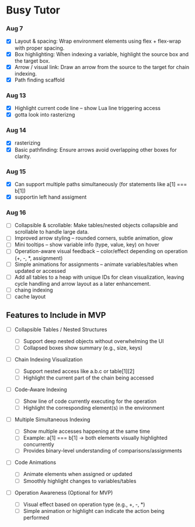 # Busy Tutor

### Aug 7

- [x] Layout & spacing: Wrap environment elements using flex + flex-wrap with proper spacing.
- [x] Box highlighting: When indexing a variable, highlight the source box and the target box.
- [x] Arrow / visual link: Draw an arrow from the source to the target for chain indexing.
- [x] Path finding scaffold

### Aug 13

- [x] Highlight current code line – show Lua line triggering access
- [x] gotta look into rasterizng

### Aug 14

- [x] rasterizing
- [x] Basic pathfinding: Ensure arrows avoid overlapping other boxes for clarity.

### Aug 15

- [x] Can support multiple paths simultaneously (for statements like a[1] === b[1])
- [x] supportin left hand assigment

### Aug 16

- [ ] Collapsible & scrollable: Make tables/nested objects collapsible and scrollable to handle large data.
- [ ] Improved arrow styling – rounded corners, subtle animation, glow
- [ ] Mini tooltips – show variable info (type, value, key) on hover
- [ ] Operation-aware visual feedback – color/effect depending on operation (+, -, \*, assignment)
- [ ] Simple animations for assignments – animate variables/tables when updated or accessed
- [ ] Add all tables to a heap with unique IDs for clean visualization, leaving cycle handling and arrow layout as a later enhancement.
- [ ] chaing indexing
- [ ] cache layout

## Features to Include in MVP

- [ ] Collapsible Tables / Nested Structures

  - [ ] Support deep nested objects without overwhelming the UI
  - [ ] Collapsed boxes show summary (e.g., size, keys)

- [ ] Chain Indexing Visualization

  - [ ] Support nested access like a.b.c or table[1][2]
  - [ ] Highlight the current part of the chain being accessed

- [ ] Code-Aware Indexing

  - [ ] Show line of code currently executing for the operation
  - [ ] Highlight the corresponding element(s) in the environment

- [ ] Multiple Simultaneous Indexing

  - [ ] Show multiple accesses happening at the same time
  - [ ] Example: a[1] === b[1] → both elements visually highlighted concurrently
  - [ ] Provides binary-level understanding of comparisons/assignments

- [ ] Code Animations

  - [ ] Animate elements when assigned or updated
  - [ ] Smoothly highlight changes to variables/tables

- [ ] Operation Awareness (Optional for MVP)
  - [ ] Visual effect based on operation type (e.g., +, -, \*)
  - [ ] Simple animation or highlight can indicate the action being performed
